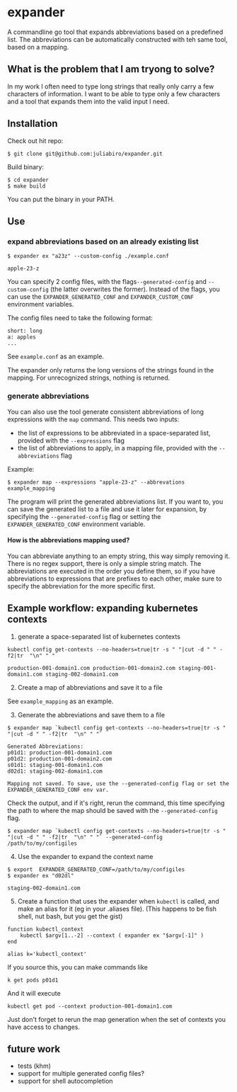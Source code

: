 # expander
A commandline go tool that expands abbreviations based on a predefined list. The abbreviations can be automatically constructed with teh same tool, based on a mapping. 

## What is the problem that I am tryong to solve?

In my work I often need to type long strings that really only carry a few characters of information. I want to be able to type only a few characters and a tool that expands them into the valid input I need. 

## Installation

Check out hit repo:
```
$ git clone git@github.com:juliabiro/expander.git
```

Build binary:
```
$ cd expander
$ make build
```

You can put the binary in your PATH. 

## Use

### expand abbreviations based on an already existing list

```
$ expander ex "a23z" --custom-config ./example.conf

apple-23-z
```

You can specify 2 config files, with the flags`--generated-config` and `--custom-config` (the latter overwrites the former). Instead of the flags, you can use the `EXPANDER_GENERATED_CONF` and `EXPANDER_CUSTOM_CONF` environment variables. 

The config files need to take the following format:
```
short: long
a: apples
...
```
See `example.conf` as an example.

The expander only returns the long versions of the strings found in the mapping. For unrecognized strings, nothing is returned. 

### generate abbreviations

You can also use the tool generate consistent abbreviations of long expressions with the `map` command. This needs two inputs:
- the list of expressions to be abbreviated in a space-separated list, provided with the `--expressions` flag
- the list of abbreviations to apply, in a mapping file, provided with the `--abbreviations` flag

Example:
```
$ expander map --expressions "apple-23-z" --abbrevations example_mapping
```

The program will print the generated abbreviations list. If you want to, you can save the generated list to a file and use it later for expansion, by specifying the `--generated-config` flag or setting the `EXPANDER_GENERATED_CONF` environment variable. 


#### How is the abbreviations mapping used?

You can abbreviate anything to an empty string, this way simply removing it. 
There is no regex support, there is only a simple string match. 
The abbreviations are executed in the order you define them, so if you have abbreviations to expressions that are prefixes to each other, make sure to specify the abbreviation for the more specific first. 

## Example workflow: expanding kubernetes contexts

1. generate a space-separated list of kubernetes contexts
```
kubectl config get-contexts --no-headers=true|tr -s " "|cut -d " " -f2|tr  "\n" " "
```
``` 
production-001-domain1.com production-001-domain2.com staging-001-domain1.com staging-002-domain1.com
```

2. Create a map of abbreviations and save it to a file

See `example_mapping` as an example. 

3. Generate the abbreviations and save them to a file
```
$ expander map `kubectl config get-contexts --no-headers=true|tr -s " "|cut -d " " -f2|tr  "\n" " "` 
```

```
Generated Abbreviations:
p01d1: production-001-domain1.com
p01d2: production-001-domain2.com
s01d1: staging-001-domain1.com
d02d1: staging-002-domain1.com

Mapping not saved. To save, use the --generated-config flag or set the EXPANDER_GENERATED_CONF env var.
```

Check the output, and if it's right, rerun the command, this time specifying the path to where the map should be saved with the `--generated-config` flag. 

```
$ expander map `kubectl config get-contexts --no-headers=true|tr -s " "|cut -d " " -f2|tr  "\n" " "` --generated-config /path/to/my/configiles 
```

4. Use the expander to expand the context name
```
$ export  EXPANDER_GENERATED_CONF=/path/to/my/configiles 
$ expander ex "d02dl"

staging-002-domain1.com
```

5. Create a function that uses the expander when `kubectl` is called, and make an alias for it (eg in your .aliases file). 
(This happens to be fish shell, nut bash, but you get the gist)

```
function kubectl_context
    kubectl $argv[1..-2] --context ( expander ex "$argv[-1]" )
end

alias k='kubectl_context'
```

If you source this, you can make commands like 
```
k get pods p01d1
```

And it will execute 
``` 
kubectl get pod --context production-001-domain1.com
```

Just don't forget to rerun the map generation when the set of contexts you have access to changes. 


## future work

- tests (khm)
- support for multiple generated config files?
- support for shell autocompletion
